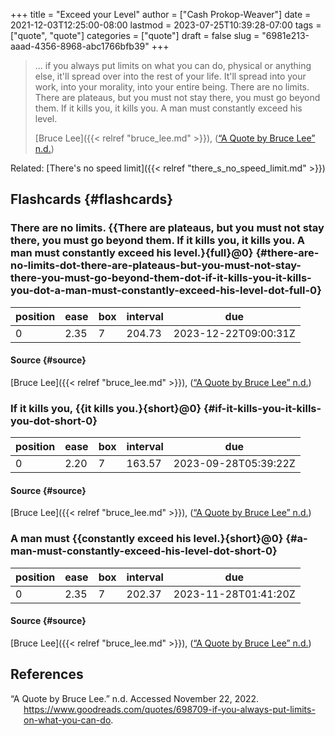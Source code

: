+++
title = "Exceed your Level"
author = ["Cash Prokop-Weaver"]
date = 2021-12-03T12:25:00-08:00
lastmod = 2023-07-25T10:39:28-07:00
tags = ["quote", "quote"]
categories = ["quote"]
draft = false
slug = "6981e213-aaad-4356-8968-abc1766bfb39"
+++

> ... if you always put limits on what you can do, physical or anything else, it'll spread over into the rest of your life. It'll spread into your work, into your morality, into your entire being. There are no limits. There are plateaus, but you must not stay there, you must go beyond them. If it kills you, it kills you. A man must constantly exceed his level.
>
> [Bruce Lee]({{< relref "bruce_lee.md" >}}), (<a href="#citeproc_bib_item_1">“A Quote by Bruce Lee” n.d.</a>)

Related: [There's no speed limit]({{< relref "there_s_no_speed_limit.md" >}})


## Flashcards {#flashcards}


### There are no limits. {{There are plateaus, but you must not stay there, you must go beyond them. If it kills you, it kills you. A man must constantly exceed his level.}{full}@0} {#there-are-no-limits-dot-there-are-plateaus-but-you-must-not-stay-there-you-must-go-beyond-them-dot-if-it-kills-you-it-kills-you-dot-a-man-must-constantly-exceed-his-level-dot-full-0}

| position | ease | box | interval | due                  |
|----------|------|-----|----------|----------------------|
| 0        | 2.35 | 7   | 204.73   | 2023-12-22T09:00:31Z |


#### Source {#source}

[Bruce Lee]({{< relref "bruce_lee.md" >}}), (<a href="#citeproc_bib_item_1">“A Quote by Bruce Lee” n.d.</a>)


### If it kills you, {{it kills you.}{short}@0} {#if-it-kills-you-it-kills-you-dot-short-0}

| position | ease | box | interval | due                  |
|----------|------|-----|----------|----------------------|
| 0        | 2.20 | 7   | 163.57   | 2023-09-28T05:39:22Z |


#### Source {#source}

[Bruce Lee]({{< relref "bruce_lee.md" >}}), (<a href="#citeproc_bib_item_1">“A Quote by Bruce Lee” n.d.</a>)


### A man must {{constantly exceed his level.}{short}@0} {#a-man-must-constantly-exceed-his-level-dot-short-0}

| position | ease | box | interval | due                  |
|----------|------|-----|----------|----------------------|
| 0        | 2.35 | 7   | 202.37   | 2023-11-28T01:41:20Z |


#### Source {#source}

[Bruce Lee]({{< relref "bruce_lee.md" >}}), (<a href="#citeproc_bib_item_1">“A Quote by Bruce Lee” n.d.</a>)

## References

<style>.csl-entry{text-indent: -1.5em; margin-left: 1.5em;}</style><div class="csl-bib-body">
  <div class="csl-entry"><a id="citeproc_bib_item_1"></a>“A Quote by Bruce Lee.” n.d. Accessed November 22, 2022. <a href="https://www.goodreads.com/quotes/698709-if-you-always-put-limits-on-what-you-can-do">https://www.goodreads.com/quotes/698709-if-you-always-put-limits-on-what-you-can-do</a>.</div>
</div>

